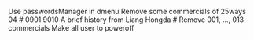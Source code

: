Use passwordsManager in dmenu
Remove some commercials of 25ways
04 # 0901 9010
A brief history from Liang Hongda # Remove 001, ..., 013 commercials
Make all user to poweroff
